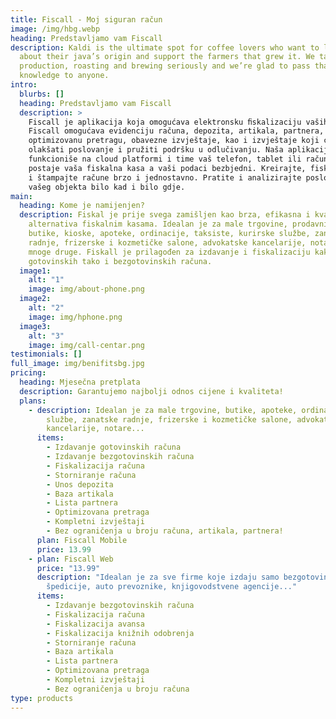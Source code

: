 ```yaml
---
title: Fiscall - Moj siguran račun
image: /img/hbg.webp
heading: Predstavljamo vam Fiscall
description: Kaldi is the ultimate spot for coffee lovers who want to learn
  about their java’s origin and support the farmers that grew it. We take coffee
  production, roasting and brewing seriously and we’re glad to pass that
  knowledge to anyone.
intro:
  blurbs: []
  heading: Predstavljamo vam Fiscall
  description: >
    Fiscall je aplikacija koja omogućava elektronsku ﬁskalizaciju vaših računa.
    Fiscall omogućava evidenciju računa, depozita, artikala, partnera,
    optimizovanu pretragu, obavezne izvještaje, kao i izvještaje koji će vam
    olakšati poslovanje i pružiti podršku u odlučivanju. Naša aplikacija
    funkcioniše na cloud platformi i time vaš telefon, tablet ili računar
    postaje vaša fiskalna kasa a vaši podaci bezbjedni. Kreirajte, fiskalizujte
    i štampajte račune brzo i jednostavno. Pratite i analizirajte poslovanje
    vašeg objekta bilo kad i bilo gdje.
main:
  heading: Kome je namijenjen?
  description: Fiskal je prije svega zamišljen kao brza, efikasna i kvalitetna
    alternativa fiskalnim kasama. Idealan je za male trgovine, prodavnice,
    butike, kioske, apoteke, ordinacije, taksiste, kurirske službe, zanatske
    radnje, frizerske i kozmetičke salone, advokatske kancelarije, notare, i
    mnoge druge. Fiskall je prilagođen za izdavanje i fiskalizaciju kako
    gotovinskih tako i bezgotovinskih računa.
  image1:
    alt: "1"
    image: img/about-phone.png
  image2:
    alt: "2"
    image: img/hphone.png
  image3:
    alt: "3"
    image: img/call-centar.png
testimonials: []
full_image: img/benifitsbg.jpg
pricing:
  heading: Mjesečna pretplata
  description: Garantujemo najbolji odnos cijene i kvaliteta!
  plans:
    - description: Idealan je za male trgovine, butike, apoteke, ordinacije, kurirske
        službe, zanatske radnje, frizerske i kozmetičke salone, advokatske
        kancelarije, notare...
      items:
        - Izdavanje gotovinskih računa
        - Izdavanje bezgotovinskih računa
        - Fiskalizacija računa
        - Storniranje računa
        - Unos depozita
        - Baza artikala
        - Lista partnera
        - Optimizovana pretraga
        - Kompletni izvještaji
        - Bez ograničenja u broju računa, artikala, partnera!
      plan: Fiscall Mobile
      price: 13.99
    - plan: Fiscall Web
      price: "13.99"
      description: "Idealan je za sve firme koje izdaju samo bezgotovinske račune:
        špedicije, auto prevoznike, knjigovodstvene agencije..."
      items:
        - Izdavanje bezgotovinskih računa
        - Fiskalizacija računa
        - Fiskalizacija avansa
        - Fiskalizacija knižnih odobrenja
        - Storniranje računa
        - Baza artikala
        - Lista partnera
        - Optimizovana pretraga
        - Kompletni izvještaji
        - Bez ograničenja u broju računa
type: products
---
```

